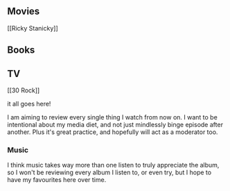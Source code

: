 ## Movies

[[Ricky Stanicky]]

## Books
## TV

[[30 Rock]]




it all goes here!

I am aiming to review every single thing I watch from now on. I want to be intentional about my media diet, and not just mindlessly binge episode after another. Plus it's great practice, and hopefully will act as a moderator too. 



### Music

I think music takes way more than one listen to truly appreciate the album, so I won't be reviewing every album I listen to, or even try, but I hope to have my favourites here over time. 

